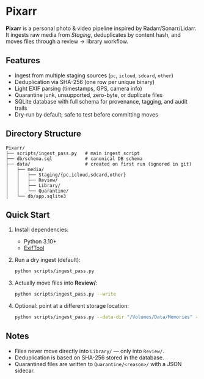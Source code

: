 # Pixarr

**Pixarr** is a personal photo & video pipeline inspired by Radarr/Sonarr/Lidarr.
It ingests raw media from *Staging*, deduplicates by content hash, and moves files through a review → library workflow.

## Features

* Ingest from multiple staging sources (`pc`, `icloud`, `sdcard`, `other`)
* Deduplication via SHA-256 (one row per unique binary)
* Light EXIF parsing (timestamps, GPS, camera info)
* Quarantine junk, unsupported, zero-byte, or duplicate files
* SQLite database with full schema for provenance, tagging, and audit trails
* Dry-run by default; safe to test before committing moves

## Directory Structure

```
Pixarr/
├── scripts/ingest_pass.py   # main ingest script
├── db/schema.sql            # canonical DB schema
├── data/                    # created on first run (ignored in git)
│   ├── media/
│   │   ├── Staging/{pc,icloud,sdcard,other}
│   │   ├── Review/
│   │   ├── Library/
│   │   └── Quarantine/
│   └── db/app.sqlite3
```

## Quick Start

1. Install dependencies:

   * Python 3.10+
   * [ExifTool](https://exiftool.org/)

2. Run a dry ingest (default):

   ```bash
   python scripts/ingest_pass.py
   ```

3. Actually move files into **Review/**:

   ```bash
   python scripts/ingest_pass.py --write
   ```

4. Optional: point at a different storage location:

   ```bash
   python scripts/ingest_pass.py --data-dir "/Volumes/Data/Memories" --write
   ```

## Notes

* Files never move directly into `Library/` — only into `Review/`.
* Deduplication is based on SHA-256 stored in the database.
* Quarantined files are written to `Quarantine/<reason>/` with a JSON sidecar.

